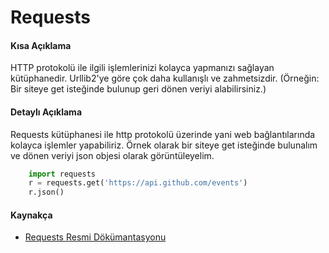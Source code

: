 # Requests

#### Kısa Açıklama
HTTP protokolü ile ilgili işlemlerinizi kolayca yapmanızı sağlayan kütüphanedir. Urllib2'ye göre çok daha kullanışlı ve zahmetsizdir.
(Örneğin: Bir siteye get isteğinde bulunup geri dönen veriyi alabilirsiniz.)

#### Detaylı Açıklama
Requests kütüphanesi ile http protokolü üzerinde yani web bağlantılarında kolayca işlemler yapabiliriz. Örnek olarak bir siteye get isteğinde bulunalım ve dönen veriyi json objesi olarak görüntüleyelim.

```python
	import requests
    r = requests.get('https://api.github.com/events')
    r.json()
```

#### Kaynakça
- [Requests Resmi Dökümantasyonu](http://docs.python-requests.org/en/latest/)